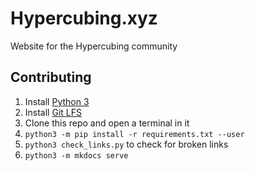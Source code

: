 # Hypercubing.xyz

Website for the Hypercubing community

## Contributing

1. Install [Python 3](https://www.python.org/downloads/)
2. Install [Git LFS](https://docs.github.com/en/repositories/working-with-files/managing-large-files/installing-git-large-file-storage)
3. Clone this repo and open a terminal in it
4. `python3 -m pip install -r requirements.txt --user`
5. `python3 check_links.py` to check for broken links
5. `python3 -m mkdocs serve`
